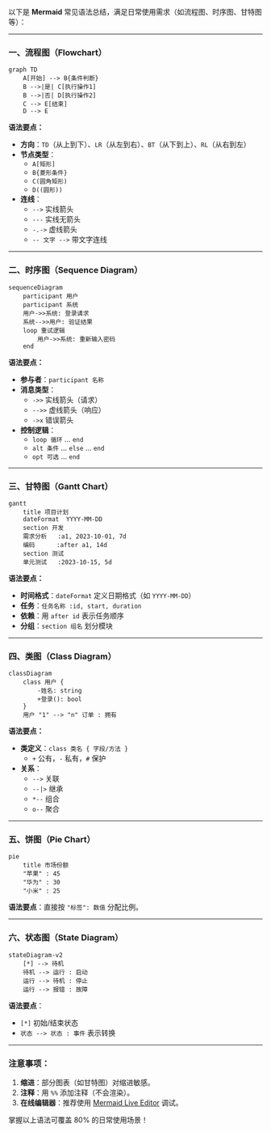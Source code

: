 以下是 **Mermaid** 常见语法总结，满足日常使用需求（如流程图、时序图、甘特图等）：

---

### 一、流程图（Flowchart）
```mermaid
graph TD
    A[开始] --> B{条件判断}
    B -->|是| C[执行操作1]
    B -->|否| D[执行操作2]
    C --> E[结束]
    D --> E
```

**语法要点：**
- **方向**：`TD`（从上到下）、`LR`（从左到右）、`BT`（从下到上）、`RL`（从右到左）
- **节点类型**：
  - `A[矩形]`  
  - `B{菱形条件}`  
  - `C(圆角矩形)`  
  - `D((圆形))`
- **连线**：
  - `-->` 实线箭头  
  - `---` 实线无箭头  
  - `-.->` 虚线箭头  
  - `-- 文字 -->` 带文字连线

---

### 二、时序图（Sequence Diagram）
```mermaid
sequenceDiagram
    participant 用户
    participant 系统
    用户->>系统: 登录请求
    系统-->>用户: 验证结果
    loop 重试逻辑
        用户->>系统: 重新输入密码
    end
```

**语法要点：**
- **参与者**：`participant 名称`
- **消息类型**：
  - `->>` 实线箭头（请求）  
  - `-->>` 虚线箭头（响应）  
  - `->x` 错误箭头
- **控制逻辑**：
  - `loop 循环` ... `end`  
  - `alt 条件` ... `else` ... `end`  
  - `opt 可选` ... `end`

---

### 三、甘特图（Gantt Chart）
```mermaid
gantt
    title 项目计划
    dateFormat  YYYY-MM-DD
    section 开发
    需求分析   :a1, 2023-10-01, 7d
    编码      :after a1, 14d
    section 测试
    单元测试   :2023-10-15, 5d
```

**语法要点：**
- **时间格式**：`dateFormat` 定义日期格式（如 `YYYY-MM-DD`）
- **任务**：`任务名称 :id, start, duration`
- **依赖**：用 `after id` 表示任务顺序
- **分组**：`section 组名` 划分模块

---

### 四、类图（Class Diagram）
```mermaid
classDiagram
    class 用户 {
        -姓名: string
        +登录(): bool
    }
    用户 "1" --> "n" 订单 : 拥有
```

**语法要点：**
- **类定义**：`class 类名 { 字段/方法 }`  
  - `+` 公有，`-` 私有，`#` 保护
- **关系**：
  - `-->` 关联  
  - `--|>` 继承  
  - `*--` 组合  
  - `o--` 聚合

---

### 五、饼图（Pie Chart）
```mermaid
pie
    title 市场份额
    "苹果" : 45
    "华为" : 30
    "小米" : 25
```

**语法要点**：直接按 `"标签": 数值` 分配比例。

---

### 六、状态图（State Diagram）
```mermaid
stateDiagram-v2
    [*] --> 待机
    待机 --> 运行 : 启动
    运行 --> 待机 : 停止
    运行 --> 报错 : 故障
```

**语法要点**：
- `[*]` 初始/结束状态  
- `状态 --> 状态 : 事件` 表示转换

---

### 注意事项：
1. **缩进**：部分图表（如甘特图）对缩进敏感。
2. **注释**：用 `%%` 添加注释（不会渲染）。
3. **在线编辑器**：推荐使用 [Mermaid Live Editor](https://mermaid.live/) 调试。

掌握以上语法可覆盖 80% 的日常使用场景！